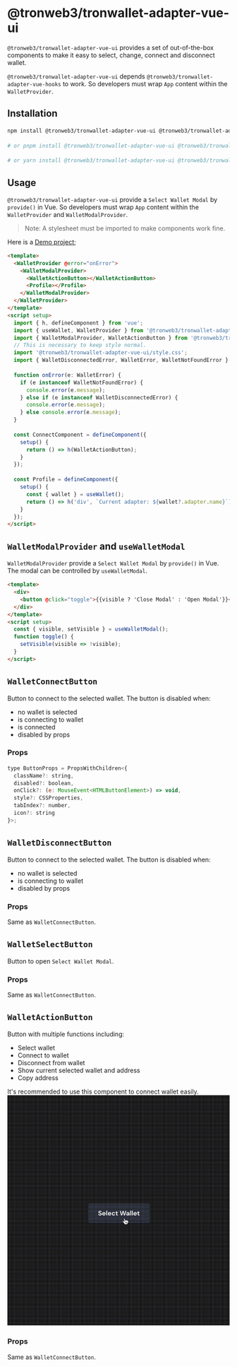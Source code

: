 # @tronweb3/tronwallet-adapter-vue-ui

`@tronweb3/tronwallet-adapter-vue-ui` provides a set of out-of-the-box components to make it easy to select, change, connect and disconnect wallet.

`@tronweb3/tronwallet-adapter-vue-ui` depends `@tronweb3/tronwallet-adapter-vue-hooks` to work. So developers must wrap `App` content within the `WalletProvider`.

## Installation

```bash
npm install @tronweb3/tronwallet-adapter-vue-ui @tronweb3/tronwallet-adapter-vue-hooks @tronweb3/tronwallet-abstract-adapter @tronweb3/tronwallet-adapters

# or pnpm install @tronweb3/tronwallet-adapter-vue-ui @tronweb3/tronwallet-adapter-vue-hooks @tronweb3/tronwallet-abstract-adapter @tronweb3/tronwallet-adapters

# or yarn install @tronweb3/tronwallet-adapter-vue-ui @tronweb3/tronwallet-adapter-vue-hooks @tronweb3/tronwallet-abstract-adapter @tronweb3/tronwallet-adapters
```

## Usage

`@tronweb3/tronwallet-adapter-vue-ui` provide a `Select Wallet Modal` by `provide()` in Vue. So developers must wrap `App` content within the `WalletProvider` and `WalletModalProvider`.

> Note: A stylesheet must be imported to make components work fine.

Here is a [Demo project](https://github.com/web3-geek/tronwallet-adapter/tree/main/demos/vue-ui/vite-app);

```html
<template>
  <WalletProvider @error="onError">
    <WalletModalProvider>
      <WalletActionButton></WalletActionButton>
      <Profile></Profile>
    </WalletModalProvider>
  </WalletProvider>
</template>
<script setup>
  import { h, defineComponent } from 'vue';
  import { useWallet, WalletProvider } from '@tronweb3/tronwallet-adapter-vue-hooks';
  import { WalletModalProvider, WalletActionButton } from '@tronweb3/tronwallet-adapter-vue-ui';
  // This is necessary to keep style normal.
  import '@tronweb3/tronwallet-adapter-vue-ui/style.css';
  import { WalletDisconnectedError, WalletError, WalletNotFoundError } from '@tronweb3/tronwallet-abstract-adapter';

  function onError(e: WalletError) {
    if (e instanceof WalletNotFoundError) {
      console.error(e.message);
    } else if (e instanceof WalletDisconnectedError) {
      console.error(e.message);
    } else console.error(e.message);
  }

  const ConnectComponent = defineComponent({
    setup() {
      return () => h(WalletActionButton);
    }
  });

  const Profile = defineComponent({
    setup() {
      const { wallet } = useWallet();
      return () => h('div', `Current adapter: ${wallet?.adapter.name}`);
    }
  });
</script>
```

## `WalletModalProvider` and `useWalletModal`

`WalletModalProvider` provide a `Select Wallet Modal` by `provide()` in Vue. The modal can be controlled by `useWalletModal`.

```html
<template>
  <div>
    <button @click="toggle">{{visible ? 'Close Modal' : 'Open Modal'}}</button>
  </div>
</template>
<script setup>
  const { visible, setVisible } = useWalletModal();
  function toggle() {
    setVisible(visible => !visible);
  }
</script>
```

## `WalletConnectButton`

Button to connect to the selected wallet. The button is disabled when:

- no wallet is selected
- is connecting to wallet
- is connected
- disabled by props

### Props

```jsx
type ButtonProps = PropsWithChildren<{
  className?: string,
  disabled?: boolean,
  onClick?: (e: MouseEvent<HTMLButtonElement>) => void,
  style?: CSSProperties,
  tabIndex?: number,
  icon?: string
}>;
```

## `WalletDisconnectButton`

Button to connect to the selected wallet. The button is disabled when:

- no wallet is selected
- is connecting to wallet
- disabled by props

### Props

Same as `WalletConnectButton`.

## `WalletSelectButton`

Button to open `Select Wallet Modal`.

### Props

Same as `WalletConnectButton`.

## `WalletActionButton`

Button with multiple functions including:

- Select wallet
- Connect to wallet
- Disconnect from wallet
- Show current selected wallet and address
- Copy address

It's recommended to use this component to connect wallet easily.
![example](./action-button.gif)

### Props

Same as `WalletConnectButton`.
